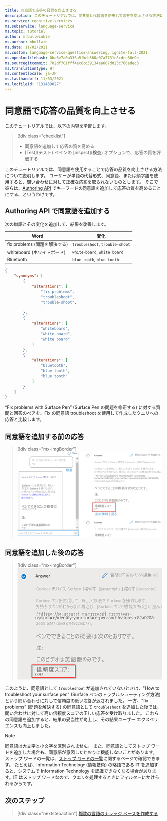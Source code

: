 ```yaml
---
title: 同意語で応答の品質を向上させる
description: このチュートリアルでは、同意語と代替語を使用して応答を向上させる方法について説明します。
ms.service: cognitive-services
ms.subservice: language-service
ms.topic: tutorial
author: mrbullwinkle
ms.author: mbullwin
ms.date: 11/02/2021
ms.custom: language-service-question-answering, ignite-fall-2021
ms.openlocfilehash: 0ba6e7a0a336a5fbcb560a07a7731c8cdcc66e9e
ms.sourcegitcommit: 702df701fff4ec6cc39134aa607d023c766adec3
ms.translationtype: HT
ms.contentlocale: ja-JP
ms.lasthandoff: 11/03/2021
ms.locfileid: "131439027"
---
```

# <a name="improve-quality-of-response-with-synonyms"></a>同意語で応答の品質を向上させる

このチュートリアルでは、以下の内容を学習します。

> [!div class="checklist"]
> * 同意語を追加して応答の質を高める
> * [Test]\(テスト\) ペインの [inspect]\(検査\) オプションで、応答の質を評価する

このチュートリアルでは、同意語を使用することで応答の品質を向上させる方法について説明します。 ユーザーが単語の代替形式、同意語、または頭字語を使用すると、問い合わせに対して正確な応答を取られないものとします。 そこで彼らは、[Authoring API](/rest/api/cognitiveservices-qnamaker/QnAMaker4.0/Alterations) でキーワードの同意語を追加して応答の質を高めることにする、というわけです。

## <a name="add-synonyms-using-authoring-api"></a>Authoring API で同意語を追加する

次の単語とその変化を追加して、結果を改善します。

|Word | 変化|
|--------------|--------------------------------|
| fix problems (問題を解決する) | `troubleshoot`, `trouble-shoot`|
| whiteboard (ホワイトボード)   | `white-board`, `white board`   |
| Bluetooth    | `blue-tooth`, `blue tooth`     |

```json
{
    "synonyms": [
        {
            "alterations": [
                "fix problems",
                "troubleshoot",
                "trouble-shoot",
                ]
        },
        {
            "alterations": [
                "whiteboard",
                "white-board",
                "white board"
            ]
        },
        {
            "alterations": [
                "bluetooth",
                "blue-tooth",
                "blue tooth"
            ]
        }
    ]
}

```

“Fix problems with Surface Pen” (Surface Pen の問題を修正する) に対する質問と回答のペアを、Fix の同意語 troubleshoot を使用して作成したクエリへの応答と比較します。

## <a name="response-before-addition-of-synonym"></a>同意語を追加する前の応答

> [!div class="mx-imgBorder"]
> [ ![信頼度スコア .74 が赤で強調表示されている画面のスクリーンショット]( ../media/adding-synonyms/score.png) ]( ../media/adding-synonyms/score.png#lightbox)

## <a name="response-after-addition-of-synonym"></a>同意語を追加した後の応答

> [!div class="mx-imgBorder"]
> [ ![信頼度スコア .97 が赤で強調表示されている画面のスクリーンショット]( ../media/adding-synonyms/score-improvement.png) ]( ../media/adding-synonyms/score-improvement.png#lightbox)

このように、同意語として `troubleshoot` が追加されていないときは、"How to troubleshoot your surface pen" (Surface ペンのトラブルシューティング方法) という問い合わせに対して信頼度の低い応答が返されました。 一方、"fix problems" (問題を解決する) の同意語として `troubleshoot` を追加した後では、問い合わせに対して高い信頼度スコアの正しい応答を受け取りました。 これらの同意語を追加すると、結果の妥当性が向上し、その結果ユーザー エクスペリエンスも向上しました。

> [!NOTE]
> 同意語は大文字と小文字を区別されません。 また、同意語としてストップ ワードを追加した場合も、同意語が意図したとおりに機能しないことがあります。 ストップ ワードの一覧は、[ストップ ワードの一覧](https://github.com/Azure-Samples/azure-search-sample-data/blob/master/STOPWORDS.md)に関するページで確認できます。
> たとえば、Information Technology (情報技術) の略語である **IT** を追加すると、システムで Information Technology を認識できなくなる場合があります。**IT** はストップ ワードなので、クエリを処理するときにフィルターにかけられるからです。

## <a name="next-steps"></a>次のステップ

> [!div class="nextstepaction"]
> [複数の言語のナレッジ ベースを作成する](multiple-languages.md)
